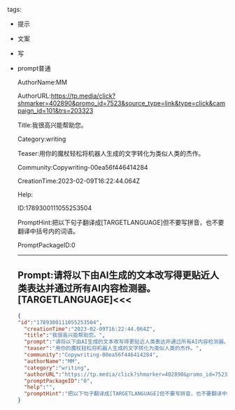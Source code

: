   tags: 
- 提示
- 文案
- 写
- prompt普通

  AuthorName:MM

  AuthorURL:https://tp.media/click?shmarker=402890&promo_id=7523&source_type=link&type=click&campaign_id=101&trs=203323

  Title:我很高兴能帮助您。

  Category:writing

  Teaser:用你的魔杖轻松将机器人生成的文字转化为类似人类的杰作。

  Community:Copywriting-00ea56f446414284

  CreationTime:2023-02-09T16:22:44.064Z

  Help:

  ID:1789300111055253504

  PromptHint:把以下句子翻译成[TARGETLANGUAGE]但不要写拼音，也不要翻译中括号内的词语。

  PromptPackageID:0

  ---

  ## Prompt:请将以下由AI生成的文本改写得更贴近人类表达并通过所有AI内容检测器。[TARGETLANGUAGE]<<<

  ```json
  {
  "id":"1789300111055253504",
    "creationTime":"2023-02-09T16:22:44.064Z",
    "title":"我很高兴能帮助您。",
    "prompt":"请将以下由AI生成的文本改写得更贴近人类表达并通过所有AI内容检测器。[TARGETLANGUAGE]<<<",
    "teaser":"用你的魔杖轻松将机器人生成的文字转化为类似人类的杰作。",
    "community":"Copywriting-00ea56f446414284",
    "authorName":"MM",
    "category":"writing",
    "authorURL":"https://tp.media/click?shmarker=402890&promo_id=7523&source_type=link&type=click&campaign_id=101&trs=203323",
    "promptPackageID":"0",
    "help":"",
    "promptHint":"把以下句子翻译成[TARGETLANGUAGE]但不要写拼音，也不要翻译中括号内的词语。"
  }
  ```
